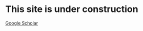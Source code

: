 # This site is under construction
 
[Google Scholar](https://scholar.google.com/citations?user=gS5ieOAAAAAJ&hl=en&oi=ao)




